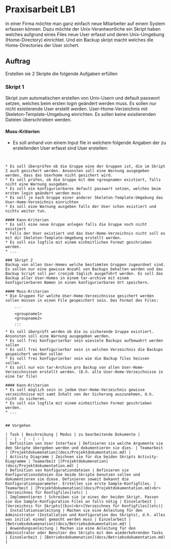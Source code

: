 # Praxisarbeit LB1

In einer Firma möchte man ganz einfach neue Mitarbeiter auf einem System erfassen können. Dazu möchte der Unix-Verantwortliche ein Skript haben welches aufgrund eines Files neue User erfasst und deren Unix-Umgebung (Home-Directory) einrichtet. Und ein Backup skript macht welches die Home-Directories der User sichert.

## Auftrag
Erstellen sie 2 Skripte die folgende Aufgaben erfüllen

### Skript 1 
Skript zum automatischen erstellen von Unix-Usern und default passwort setzen, welches beim ersten login geändert werden muss. Es sollen nur nicht existierende User erstellt werden. User-Home-Verzeichnis mit Skeleton-Template-Umgebung einrichten. Es sollen keine existierenden Dateien überschrieben werden.
#### Muss-Kritierien
* Es soll anhand von einem Input file in welchem folgende Angaben der zu erstellenden User erfasst sind User erstellen: 
	```
<username> <groupname> <vorname nachname>
```

* Es soll überprüfen ob die Gruppe eine der Gruppen ist, die im Skript 2 auch gesichert werden. Ansonsten soll eine Warnung ausgegeben werden, dass das Userhome nicht gesichert wird.
* Es soll prüfen, ob die Gruppe mit dem <groupname> existiert, falls nicht eine Warnung ausgeben.
* Es soll ein konfigurierbares default passwort setzen, welches beim ersten login geändert werden muss
* Es soll je nach Gruppe einer anderer Skeleton-Template-Umgebung das User-Home-Verzeichnis einrichten
* Es soll eine Warnung ausgeben falls der User schon existiert und nichts weiter tun.

#### Kann-Kriterien
* Es soll eine neue Gruppe anlegen falls die Gruppe noch nicht existiert
* Falls der User existiert und das User-Home-Verzeichnis nicht soll es mit dir Skeleton-Template-Umgebung erstellt werden.
* Es soll ein logfile mit einem einheitlichen Format geschrieben werden.
* ...

### Skript 2 
Backup von allen User-Homes welche bestimmten Gruppen zugeordnet sind. Es sollen nur eine gewisse Anzahl von Backups behalten werden und das Backup Script soll per cronjob täglich ausgeführt werden. Es soll das Backup aller User-Homes in einem tar-archive mit einem konfigurierbaren Namen in einen konfigurierbaren Ort speichern.

#### Muss-Kriterien
* Die Gruppen für welche User-Home-Verzeichnisse gesichert werden sollen müssen in einen File gespeichert sein. Das Format des Files:

	```
	<groupname1>
	<groupname2>
	...
	```
* Es soll überprüft werden ob die zu sicherende Gruppe existiert. Ansonsten soll eine Warnung ausgegeben werden.
* Es soll frei konfigurierbar sein wieviele Backups aufbewahrt werden sollen
* Es soll frei konfigurierbar sein in welchen Verzeichnis die Backups gespeichert werden sollen
* Es soll frei konfigurierbar sein wie die Backup files heissen sollen.
* Es soll nur ein tar-Archive pro Backup von allen User-Home-Verzeichnissen erstellt werden. (D.h. alle User-Home-Verzeichnisse in eine tar file)

#### Kann-Kriterien
* Es soll möglich sein in jedem User-Home-Verzeichnis gewisse verzeichnisse mit samt Inhalt von der Sicherung auszunehmen, d.h. nicht zu sicheren. 
* Es soll ein logfile mit einem einheitlichen Format geschrieben werden.
* ...


## Vorgehen

| Task | Beschreibung | Modus | zu bearbeitende Dokumente |
| - | - | - | - |
| Definition von User Interface | Definieren sie welche Argumente sie den Skripte übergeben werden und dokumentieren sie dies. | Teamarbeit | [Projektdokumenation](docs/Projektdokumentation.md) |
| Activity Diagramm | Zeichnen sie für die beiden Skripts Activity-Diagramme | Teamarbeit |[Projektdokumenation](docs/Projektdokumentation.md) |
| Definition von Konfigurationdateien | Definieren sie Konfigurationsdateien die beide Skripte benutzen sollen und dokumentieren sie diese. Definieren soweit bekannt die Konfigurationsparameter. Erstellen sie erste Sample-Konfigfiles. | Teamarbeit | [Projektdokumenation](docs/Projektdokumentation.md)<br>[Verzeichnes für Konfigfiles](etc) |
| Implementieren | Schreiben sie je eines der beiden Skript. Passen sie die Sample-Konfiguration Files an falls nötig | Einzelarbeit | [Verzeichnis für Skripts](bin)<br>[Verzeichnes für Konfigfiles](etc)|
| Installationsanleitung | Machen sie eine Anleitung für den Administrator (Installation und Konfiguration des Skripts), d.h. alles was initial einmal gemacht werden muss | Einzelarbeit | [Betriebsdokumenation](docs/Betriebsdokumentation.md) |
| Anwendungsanleitung | Machen sie eine Anleitung für den Administrator oder Benutzer des Skripts mit den wiederkehrenden Tasks | Einzelarbeit | [Betriebsdokumenation](docs/Betriebsdokumentation.md) |



